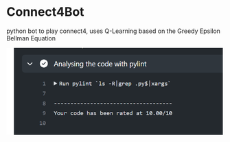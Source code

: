 # Connect4Bot
python bot to play connect4, uses Q-Learning based on the Greedy Epsilon Bellman Equation 


![pylint report](pyLintreport.png)
